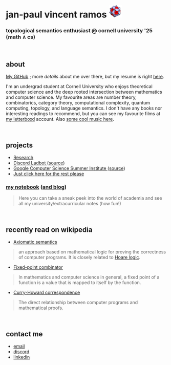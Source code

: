 # jan-paul vincent ramos ![alt text](./Data/icosi.png)
### topological semantics enthusiast @ cornell university '25 (math ∧ cs)

<br>

## about
[My GitHub](https://github.com/jpVinnie) ; more *details* about me over there, but my resume is right [here](https://github.com/jpVinnie/jpVinnie/blob/master/Data/resume.pdf).

I'm an undergrad student at Cornell University who enjoys theoretical computer science and the deep rooted intersection between mathematics and computer science. My favourite areas are number theory, combinatorics, category theory, computational complexity, quantum computing, topology, and language semantics. I don't have any books nor interesting readings to recommend, but you can see my favourite films at [my letterboxd](https://letterboxd.com/Vinnely/) account. Also [some cool music here](https://bandcamp.com/jpvinnely).

<br>

## projects
- [Research](https://research.jpramos.me)
- [Discord Ladbot ](https://camto.github.io/Lad/Website/)([source](https://github.com/Camto/Lad))
- [Google Computer Science Summer Institute ](https://notes.jpramos.me/GoogleCSSI/)([source](https://github.com/jpVinnie/notebook/tree/main/GoogleCSSI))
- [Just click here for the rest please](https://github.com/jpVinnie?tab=repositories)


### [my notebook](https://notes.jpramos.me) ([and blog](https://notes.jpramos.me/blog))
> Here you can take a sneak peek into the world of academia and see all my university/extracurricular notes (how fun!)

<br>

## recently read on wikipedia 
- [Axiomatic semantics](https://en.wikipedia.org/wiki/Axiomatic_semantics)
> an approach based on mathematical logic for proving the correctness of computer programs. It is closely related to [Hoare logic](https://en.wikipedia.org/wiki/Hoare_logic).
- [Fixed-point combinator](https://en.wikipedia.org/wiki/Fixed-point_combinator)
> In mathematics and computer science in general, a fixed point of a function is a value that is mapped to itself by the function.
- [Curry-Howard correspondence](https://en.wikipedia.org/wiki/Curry–Howard_correspondence)
> The direct relationship between computer programs and mathematical proofs.

<br>

## contact me
- [email](mailto:jvr34@cornell.edu)
- [discord](https://discord.com/users/294518633541926912)
- [linkedin](https://www.linkedin.com/in/jan-paul-v-ramos-6268bb208/)
